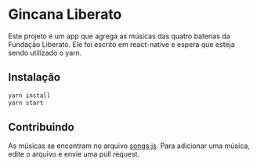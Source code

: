 # Gincana Liberato

Este projeto é um app que agrega as músicas das quatro baterias da Fundação Liberato. Ele foi escrito em react-native e espera que esteja sendo utilizado o yarn.

## Instalação
```bash
yarn install
yarn start
```

## Contribuindo
As músicas se encontram no arquivo [songs.js](data/songs.js). Para adicionar uma música, edite o arquivo e envie uma pull request.